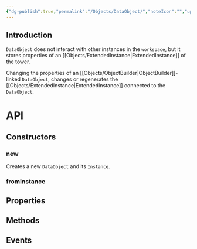 ```yaml
---
{"dg-publish":true,"permalink":"/Objects/DataObject/","noteIcon":"","updated":"2023-12-15T06:36:41.475+09:00"}
---
```



## Introduction

`DataObject` does not interact with other instances in the `workspace`, but it stores properties of an [[Objects/ExtendedInstance\|ExtendedInstance]] of the tower.

Changing the properties of an [[Objects/ObjectBuilder\|ObjectBuilder]]-linked `DataObject`, changes or regenerates the [[Objects/ExtendedInstance\|ExtendedInstance]] connected to the `DataObject`.


# API

## Constructors

### new
Creates a new `DataObject` and its `Instance`.
### fromInstance

## Properties
## Methods

## Events
